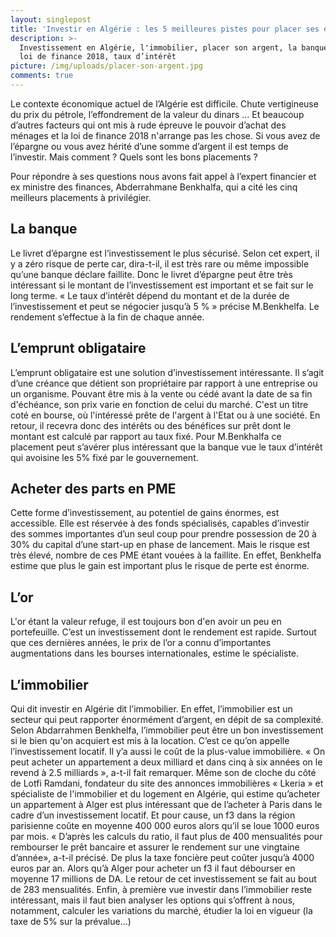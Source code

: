 ```yaml
---
layout: singlepost
title: 'Investir en Algérie : les 5 meilleures pistes pour placer ses économies'
description: >-
  Investissement en Algérie, l'immobilier, placer son argent, la banque, l'or,
  loi de finance 2018, taux d’intérêt 
picture: /img/uploads/placer-son-argent.jpg
comments: true
---
```

Le contexte économique actuel de l’Algérie est difficile. Chute vertigineuse du prix  du pétrole, l’effondrement de la valeur du dinars … Et beaucoup d’autres facteurs qui ont mis à rude épreuve le pouvoir d’achat des ménages et la loi de finance 2018 n'arrange pas les chose. Si vous avez de l’épargne ou  vous avez hérité d’une somme d’argent il est temps de l’investir. Mais comment ? Quels sont les bons placements ?

Pour répondre à ses questions nous avons fait appel à l’expert financier et ex ministre des finances, Abderrahmane Benkhalfa, qui a cité les cinq meilleurs placements à privilégier.



## La banque



Le livret d’épargne est l’investissement le plus sécurisé. Selon cet expert, il y a zéro risque de perte  car, dira-t-il, il est très rare ou même impossible qu’une banque déclare faillite. Donc le livret d’épargne peut être très intéressant si le montant de l’investissement est important et se fait sur le long terme. «  Le taux d’intérêt dépend du montant et de la durée de l’investissement et peut  se négocier jusqu’à  5 %  » précise M.Benkhelfa. Le rendement s’effectue à la fin de chaque année.



## L’emprunt obligataire



L’emprunt obligataire est une solution d’investissement intéressante. Il s’agit  d’une créance que détient son propriétaire par rapport à une entreprise ou un organisme. Pouvant être mis à la vente ou cédé avant la date de sa fin d'échéance, son prix varie en fonction de celui du marché. C'est un titre coté en bourse, où l'intéressé prête de l'argent à l'Etat ou à une société. En retour, il recevra donc des intérêts ou des bénéfices sur prêt dont le montant est calculé par rapport au taux fixé. Pour M.Benkhalfa ce placement peut s’avérer  plus intéressant que la banque vue le taux d’intérêt qui avoisine les 5% fixé par le gouvernement.



## Acheter des parts en PME



Cette forme d’investissement, au potentiel de gains énormes, est accessible. Elle est réservée à des fonds spécialisés, capables d’investir des sommes importantes d’un seul coup pour prendre possession de 20 à 30% du capital d’une start-up en phase de lancement. Mais le risque est très élevé, nombre de ces PME étant vouées à la faillite. En effet, Benkhelfa estime que plus le  gain est important plus le risque de perte est énorme.



## L’or



L'or étant la valeur refuge, il est toujours bon d'en avoir un peu en portefeuille.  C’est un investissement dont le rendement est rapide.  Surtout que ces dernières années, le prix de l’or a connu d’importantes augmentations dans les bourses internationales, estime le spécialiste.



## L’immobilier



Qui dit investir en Algérie dit l’immobilier. En effet, l’immobilier est un secteur qui peut rapporter énormément d’argent, en dépit de sa complexité. Selon Abdarrahmen Benkhelfa, l’immobilier peut être un bon investissement si le bien qu'on acquiert est  mis à la location. C’est ce qu’on appelle l’investissement locatif.  Il y’a aussi le coût de la plus-value immobilière. « On peut acheter un appartement a deux milliard et dans cinq à six  années on le revend à 2.5 milliards », a-t-il fait remarquer.   Même son de cloche du côté de Lotfi Ramdani, fondateur du site des annonces immobilières « Lkeria » et spécialiste de l'immobilier et du logement en Algérie, qui estime qu’acheter un appartement  à Alger est plus intéressant que de l’acheter à Paris dans le cadre d’un investissement locatif. Et pour cause, un f3 dans la région parisienne coûte en moyenne 400 000 euros alors qu’il se loue 1000 euros par mois. «  D’après les calculs du ratio, il faut plus de 400 mensualités pour rembourser le prêt bancaire et  assurer le rendement sur une vingtaine d’année», a-t-il précisé. De plus  la taxe foncière peut coûter jusqu’à 4000 euros par an.  Alors qu’à Alger pour acheter un f3 il faut débourser en moyenne 17 millions de DA. Le retour de cet investissement se fait au bout de 283 mensualités. Enfin, à première vue investir dans l’immobilier reste intéressant, mais il faut bien analyser les options qui s’offrent à nous, notamment, calculer les variations du marché, étudier la loi en vigueur (la taxe de 5% sur la prévalue…)
